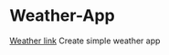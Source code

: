 # Weather-App
<a href="http://127.0.0.1:5500/index.html">Weather link</a>
Create simple weather app
